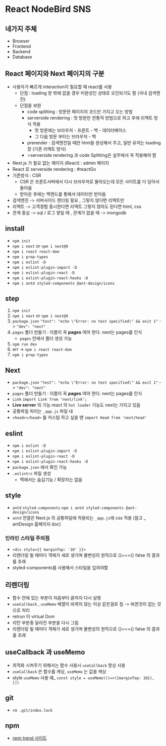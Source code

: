 # React NodeBird SNS

## 네가지 주체
* Browser
* Frontend
* Backend
* Database

## React 페이지와 Next 페이지의 구분
* 사용자가 빠르게 interaction이 필요할 때 react를 사용
    * 단점 : loading 창 밖에 없을 경우 미완성인 상태로 오인되기도 함 (국내 검색엔진)
    * 단점을 보완 
        * code splitting : 방문한 페이지의 코드만 가지고 오는 방법
        * serverside rendering : 첫 방문만 전통적 방법으로 하고 후에 리액트 방식 적용
            * 첫 방문에는 브라우저 - 프론트 - 백 - 데이터베이스 
            * 그 다음 방문 부터는 브라우저 - 백
        * prerender : 검색엔진일 때만 html을 완성해서 주고, 일반 유저는 loading 창 (기존 리액트 방식)
        * ⭐️serverside rendering 과 code Splitting은 실무에서 꼭 적용해야 함
* Next.js 가 필요 없는 페이지 (React) : admin 페이지
* React 로 serverside rendering : #reactGo
* 기존방식 : CSR 
    * CSR 은 프론트서버에서 다시 브라우저로 돌아오는데 모든 사이트를 다 담아서 돌아옴
    * 받아온 후에는 백엔드를 통해서 데이터만 받아옴
* 검색엔진 -> 서버사이드 렌더링 필요 , 그렇지 않다면 리엑트만
* 리액트 -> 고객경험 중시한다면 리액트 그렇지 않아도 된다면 html, css
* 관계 중심 -> sql / 로그 쌓일 때 , 관계가 없을 때 -> mongodb

## install 
* `npm init`
* `npm i next` or `npm i next@9`
* `npm i react react-dom`
* `npm i prop-types`
* `npm i eslint -D`
* `npm i eslint-plugin-import -D`
* `npm i eslint-plugin-react -D`
* `npm i eslint-plugin-react-hooks -D`
* `npm i antd styled-components @ant-design/icons`

## step 
1. `npm init`
2. `npm i next` or `npm i next@9`
3. `package.json` `"test": "echo \"Error: no test specified\" && exit 1"` -> `"dev": "next"`
4. `pages` 폴더 만들기 : 이름이 꼭 **pages** 여야 한다. next는 pages를 인식
    * `pages` 안에서 폴더 생성 가능
5. `npm run dev`
6. err -> `npm i react react-dom`
7. `npm i prop-types`

## Next
* `package.json` `"test": "echo \"Error: no test specified\" && exit 1"` -> `"dev": "next"`
* `pages` 폴더 만들기 : 이름이 꼭 **pages** 여야 한다. next는 pages를 인식
* `Link` `import Link from 'next/link';`
* **Live server** 의 기능 react 의 `hot loader` 기능도 next는 가지고 있음
* 공통파일 처리는 `_app.js` 파일 내 
* `<head></head>` 를 커스텀 하고 싶을 땐 `import Head from 'next/head'`

## eslint
* `npm i eslint -D`
* `npm i eslint-plugin-import -D`
* `npm i eslint-plugin-react -D`
* `npm i eslint-plugin-react-hooks -D`
* `package.json` 에서 확인 가능
* `.eslintrc` 파일 생성
    * 맥에서는 숨김기능 / 확장자는 없음

## style
* `antd` `styled-components` `npm i antd styled-components @ant-design/icons`
* `antd` 연결은 Next.js 의 공통파일에 적용되는 `_app.js`에 css 적용 (참고 _ antDesign 홈페이지 doc)

### 인라인 스타일 주의점
* `<div style={{ marginTop: '10' }}>`
* 리렌더링 될 때마다 객체가 새로 생기며 불변성의 원칙으로 {}==={} false 의 결과 를 초래
* styled-components를 사용해서 스타일을 입혀야함

## 리렌더링
* 함수 안에 있는 부분이 처음부터 끝까지 다시 실행
* `useCallback` , `useMemo` 배열이 바뀌지 않는 이상 같은걸로 침 -> 바뀐것이 없는 것으로 처리
* retrun 이 virtual Dom
* 리턴 부분중 달라진 부분을 다시 그림
* 리렌더링 될 때마다 객체가 새로 생기며 불변성의 원칙으로 {}==={} false 의 결과 를 초래

## useCallback 과 useMemo 
* 최적화 시켜주기 위해서는 함수 사용시 `useCallback` 항상 사용
* `useCallback` 은 함수를 캐싱, `useMemo` 는 값을 캐싱
* style `useMemo` 사용 예_ `const style = useMemo(()=>({marginTop: 10}), [])`

## git 
* `rm .git/index.lock` 

## npm
* [npm trend 사이트](https://www.npmtrends.com/)